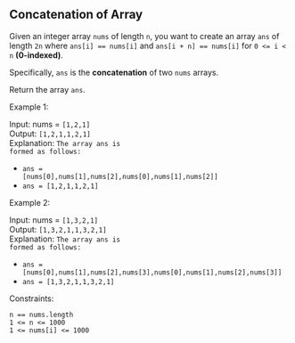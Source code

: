 ## **Concatenation of Array**

Given an integer array `nums` of length `n`, you want to create an array `ans` of length `2n` where `ans[i] == nums[i]` and `ans[i + n] == nums[i]` for `0 <= i < n` **(0-indexed)**.

Specifically, `ans` is the **concatenation** of two `nums` arrays.

Return the array `ans`.

Example 1:

Input: nums = `[1,2,1]`<br/>
Output: `[1,2,1,1,2,1]`<br/>
Explanation: <code>The array ans is formed as follows:</code>
- <code>ans = [nums[0],nums[1],nums[2],nums[0],nums[1],nums[2]]</code>
- <code>ans = [1,2,1,1,2,1]</code>

Example 2:

Input: nums = `[1,3,2,1]`<br/>
Output: `[1,3,2,1,1,3,2,1]`<br/>
Explanation: <code>The array ans is formed as follows:</code>
- <code>ans = [nums[0],nums[1],nums[2],nums[3],nums[0],nums[1],nums[2],nums[3]]</code>
- <code>ans = [1,3,2,1,1,3,2,1]</code>
 

Constraints:

`n == nums.length`<br/>
`1 <= n <= 1000`<br/>
`1 <= nums[i] <= 1000`<br/>